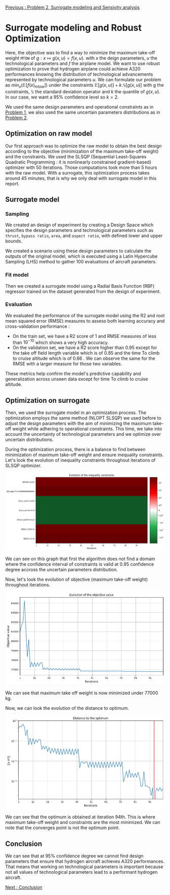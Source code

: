 [Previous : Problem 2, Surrogate modeling and Sensivity analysis](../report/part2.md)

# Surrogate modeling and Robust Optimization

Here, the objective was to find a way to minimize the maximum take-off weight `MTOW` of $g:x\mapsto g(x, u)=f(x,u)$. with $x$ the deign parameters, $u$ the technological parameters and $f$ the airplane model.
We want to use robust optimization to prove that hydrogen airplane could achieve A320 performances knowing the distribution of technological advancements represented by technological parameters $u$.
We can formulate our problem as $\min_{x}(\mathbb{E}[f(x)_{mtow}])$ under the constraints $\mathbb{E}[g(x,u)]+k. \mathbb{S}[g(x,u)]$ with g the constraints, $\mathbb{S}$ the standard deviation operator and $k$ the quantile of $g(x,u)$. In our case, we want a 95% confidence level so $k=2$.

We used the same design parameters and operational constraints as in [Problem 1](../report/part1.md), we also used the same uncertain parameters distributions as in [Problem 2](../report/part2.md).

## Optimization on raw model

Our first approach was to optimize the raw model to obtain the best design according to the objective (minimization of the maximum take-off weight) and the constraints. We used the SLSQP (Sequential Least-Squares Quadratic Programming : it is nonlinearly constrained gradient-based) optimizer with 50 iterations. Those computations took more than 5 hours with the raw model. With a surrogate, this optimization process takes around 45 minutes, that is why we only deal with surrogate model in this report.

## Surrogate model
### Sampling
We created an design of experiment by creating a Design Space which specifies the design parameters and technological parameters such as `thrust`, `bypass ratio`, `area`, and `aspect ratio`, with defined lower and upper bounds.

We created a scenario using these design parameters to calculate the outputs of the original model, which is executed using a Latin Hypercube Sampling (LHS) method to gather 100 evaluations of aircraft parameters.

### Fit model
Then we created a surrogate model using a Radial Basis Function (RBF) regressor trained on the dataset generated from the design of experiment.

### Evaluation
We evaluated the performance of the surrogate model using the R2 and root mean squared error (RMSE) measures to assess both learning accuracy and cross-validation performance :
* On the train set, we have a R2 score of $1$ and RMSE measures of less than $10^{-10}$ which shows a very high accuracy.
* On the validation set, we have a R2 score higher than $0.95$ except for the take off field length variable which is of $0.85$ and the time To climb to cruise altitude which is of $0.66$ . We can observe the same for the RMSE with a larger measure for those two variables.

These metrics help confirm the model's predictive capability and generalization across unseen data except for time To climb to cruise altitude.

## Optimization on surrogate
Then, we used the surrogate model in an optimization process. The optimization employs the same method (NLOPT SLSQP) we used before to adjust the design parameters with the aim of minimizing the maximum take-off weight while adhering to operational constraints. This time, we take into account the uncertainty of technological parameters and we optimize over uncertain distributions.

During the optimization process, there is a balance to find between minimization of maximum take-off weight and ensure inequality constraints. Let's look the evolution of inequality constraints throughout iterations of SLSQP optimizer.

![Evolution of inequality constraints throughout iterations of SLSQP optimizer](../images/part3/evolution_ineq_constraints_surrogate.png)

We can see on this graph that first the algorithm does not find a domain where the confidence interval of constraints is valid  at 0.95 confidence degree accross the uncertain parameters distribution. 

Now, let's look the evolution of objective (maximum take-off weight) throughout iterations.

![Evolution of objective (maximum take-off weight) throughout iterations of SLSQP optimizer](../images/part3/evolution_objective_value_surrogate.png)

We can see that maximum take off weight is now minimized under 77000 kg.

Now, we can look the evolution of the distance to optimum.

![Evolution of the distance to optimum throughout iterations of SLSQP optimizer ](../images/part3/evolution_distance_optimum_surrogate.png)

We can see that the optimum is obtained at iteration 94th. This is where maximum take-off weight and constraints are the most minimized. We can note that the converges point is not the optimum point.

## Conclusion
We can see that at 95% confidence degree we cannot find design parameters that ensure that hydrogen aircraft achieves A320 performances. That means that working on technological parameters is important because not all values of technological parameters lead to a performant hydrogen aircraft.



[Next : Conclusion](../report/conclusion.md)
